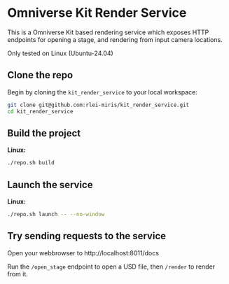 # Omniverse Kit Render Service

This is a Omniverse Kit based rendering service which exposes HTTP endpoints for opening a stage, and rendering
from input camera locations.

Only tested on Linux (Ubuntu-24.04)

## Clone the repo

Begin by cloning the `kit_render_service` to your local workspace:

```bash
git clone git@github.com:rlei-miris/kit_render_service.git
cd kit_render_service
```

## Build the project

**Linux:**
```bash
./repo.sh build
```

## Launch the service

**Linux:**
```bash
./repo.sh launch -- --no-window
```

## Try sending requests to the service

Open your webbrowser to http://localhost:8011/docs

Run the `/open_stage` endpoint to open a USD file, then `/render` to render from it.


